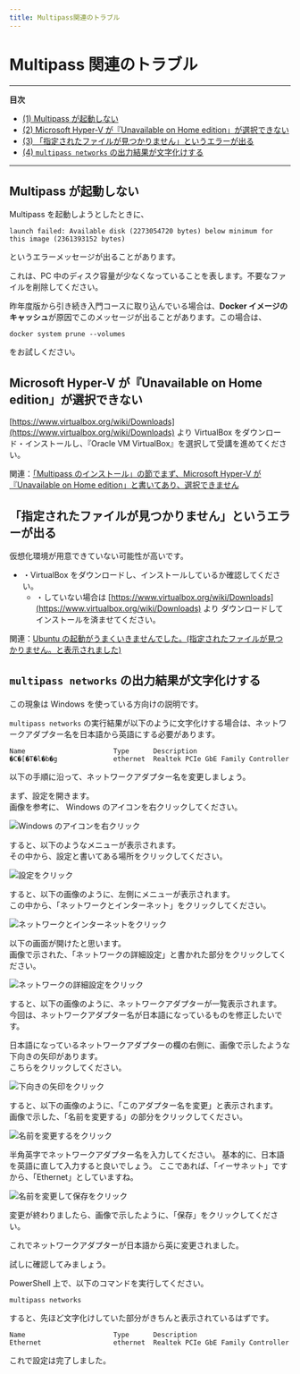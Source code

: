 ```yaml
---
title: Multipass関連のトラブル
---
```


# Multipass 関連のトラブル

---
**目次**

- [(1) Multipass が起動しない](#1)
- [(2) Microsoft Hyper-V が『Unavailable on Home edition」が選択できない](#2)
- [(3) 「指定されたファイルが見つかりません」というエラーが出る](#3)
- [(4) `multipass networks` の出力結果が文字化けする](#4)

---

## Multipass が起動しない <a id="1"></a>

Multipass を起動しようとしたときに、

```
launch failed: Available disk (2273054720 bytes) below minimum for this image (2361393152 bytes)
```

というエラーメッセージが出ることがあります。

これは、PC 中のディスク容量が少なくなっていることを表します。不要なファイルを削除してください。

昨年度版から引き続き入門コースに取り込んでいる場合は、**Docker イメージのキャッシュ**が原因でこのメッセージが出ることがあります。この場合は、

```
docker system prune --volumes
```

をお試しください。

## Microsoft Hyper-V が『Unavailable on Home edition」が選択できない <a id="2"></a>

[https://www.virtualbox.org/wiki/Downloads](https://www.virtualbox.org/wiki/Downloads) より VirtualBox をダウンロード・インストールし、『Oracle VM VirtualBox』を選択して受講を進めてください。

関連：[「Multipass のインストール」の節でまず、Microsoft Hyper-V が『Unavailable on Home edition」と書いてあり、選択できません](https://www.nnn.ed.nico/questions/29536)

## 「指定されたファイルが見つかりません」というエラーが出る <a id="3"></a>

仮想化環境が用意できていない可能性が高いです。

- ・VirtualBox をダウンロードし、インストールしているか確認してください。
  - ・していない場合は [https://www.virtualbox.org/wiki/Downloads](https://www.virtualbox.org/wiki/Downloads) より ダウンロードしてインストールを済ませてください。

関連：[Ubuntu の起動がうまくいきませんでした。(指定されたファイルが見つかりません。と表示されました)](https://www.nnn.ed.nico/questions/29528)

## `multipass networks` の出力結果が文字化けする <a id="4"></a>

この現象は Windows を使っている方向けの説明です。

`multipass networks` の実行結果が以下のように文字化けする場合は、ネットワークアダプター名を日本語から英語にする必要があります。

```shell
Name                      Type      Description
�C�[�T�l�b�g              ethernet  Realtek PCIe GbE Family Controller
```

以下の手順に沿って、ネットワークアダプター名を変更しましょう。

まず、設定を開きます。<br>
画像を参考に、 Windows のアイコンを右クリックしてください。

![Windows のアイコンを右クリック](./images/how-to-rename-na-1.png)

すると、以下のようなメニューが表示されます。<br>
その中から、設定と書いてある場所をクリックしてください。

![設定をクリック](./images/how-to-rename-na-2.png)

すると、以下の画像のように、左側にメニューが表示されます。<br>
この中から、「ネットワークとインターネット」をクリックしてください。

![ネットワークとインターネットをクリック](./images/how-to-rename-na-3.png)

以下の画面が開けたと思います。<br>
画像で示された、「ネットワークの詳細設定」と書かれた部分をクリックしてください。

![ネットワークの詳細設定をクリック](./images/how-to-rename-na-4.png)

すると、以下の画像のように、ネットワークアダプターが一覧表示されます。<br>
今回は、ネットワークアダプター名が日本語になっているものを修正したいです。

日本語になっているネットワークアダプターの欄の右側に、画像で示したような下向きの矢印があります。<br>
こちらをクリックしてください。

![下向きの矢印をクリック](./images/how-to-rename-na-5.png)

すると、以下の画像のように、「このアダプター名を変更」と表示されます。<br>
画像で示した、「名前を変更する」の部分をクリックしてください。

![名前を変更するをクリック](./images/how-to-rename-na-6.png)

半角英字でネットワークアダプター名を入力してください。
基本的に、日本語を英語に直して入力すると良いでしょう。
ここであれば、「イーサネット」ですから、「Ethernet」としていますね。

![名前を変更して保存をクリック](./images/how-to-rename-na-7.png)

変更が終わりましたら、画像で示したように、「保存」をクリックしてください。

これでネットワークアダプターが日本語から英に変更されました。

試しに確認してみましょう。

PowerShell 上で、以下のコマンドを実行してください。

```shell
multipass networks
```

すると、先ほど文字化けしていた部分がきちんと表示されているはずです。

```shell
Name                      Type      Description
Ethernet                  ethernet  Realtek PCIe GbE Family Controller
```

これで設定は完了しました。
